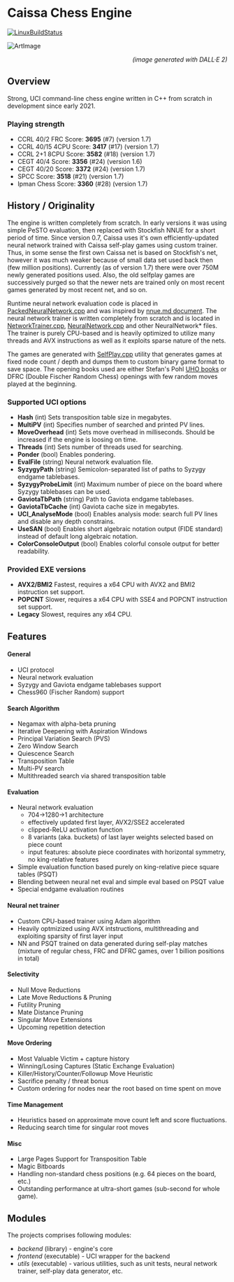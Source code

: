 # Caissa Chess Engine

[![LinuxBuildStatus](https://github.com/Witek902/Caissa/workflows/Linux/badge.svg)](https://github.com/Witek902/Caissa/actions/workflows/linux.yml)

![ArtImage](https://user-images.githubusercontent.com/5882734/193368109-abce432b-85e9-4f11-bb3c-57fd3d27db22.jpg?raw=true)
<p style='text-align: right;'><em>(image generated with DALL·E 2)</em></p>

## Overview

Strong, UCI command-line chess engine written in C++ from scratch in development since early 2021.

### Playing strength

* CCRL 40/2 FRC Score: **3695** (#7) (version 1.7)
* CCRL 40/15 4CPU Score: **3417** (#17) (version 1.7)
* CCRL 2+1 8CPU Score: **3582** (#18) (version 1.7)
* CEGT 40/4 Score: **3356** (#24) (version 1.6)
* CEGT 40/20 Score: **3372** (#24) (version 1.7)
* SPCC Score: **3518** (#21) (version 1.7)
* Ipman Chess Score: **3360** (#28) (version 1.7)

## History / Originality

The engine is written completely from scratch. In early versions it was using simple PeSTO evaluation, then replaced with Stockfish NNUE for a short period of time. Since version 0.7, Caissa uses it's own efficiently-updated neural network trained with Caissa self-play games using custom trainer. Thus, in some sense the first own Caissa net is based on Stockfish's net, however it was much weaker because of small data set used back then (few million positions). Currently (as of version 1.7) there were over 750M newly generated positions used. Also, the old selfplay games are successively purged so that the newer nets are trained only on most recent games generated by most recent net, and so on.

Runtime neural network evaluation code is placed in [PackedNeuralNetwork.cpp](https://github.com/Witek902/Caissa/blob/devel/src/backend/PackedNeuralNetwork.cpp) and was inspired by [nnue.md document](https://github.com/glinscott/nnue-pytorch/blob/master/docs/nnue.md). The neural network trainer is written completely from scratch and is located in [NetworkTrainer.cpp](https://github.com/Witek902/Caissa/blob/devel/src/utils/NetworkTrainer.cpp), [NeuralNetwork.cpp](https://github.com/Witek902/Caissa/blob/devel/src/utils/NeuralNetwork.cpp) and other NeuralNetwork* files. The trainer is purely CPU-based and is heavily optimized to utilize many threads and AVX instructions as well as it exploits sparse nature of the nets.

The games are generated with [SelfPlay.cpp](https://github.com/Witek902/Caissa/blob/devel/src/utils/SelfPlay.cpp) utility that generates games at fixed node count / depth and dumps them to custom binary game format to save space. The opening books used are either Stefan's Pohl [UHO books](https://www.sp-cc.de/uho_2022.htm) or DFRC (Double Fischer Random Chess) openings with few random moves played at the beginning.

### Supported UCI options

* **Hash** (int) Sets transposition table size in megabytes.
* **MultiPV** (int) Specifies number of searched and printed PV lines.
* **MoveOverhead** (int) Sets move overhead in milliseconds. Should be increased if the engine is loosing on time.
* **Threads** (int) Sets number of threads used for searching.
* **Ponder** (bool) Enables pondering.
* **EvalFile** (string) Neural network evaluation file.
* **SyzygyPath** (string) Semicolon-separated list of paths to Syzygy endgame tablebases.
* **SyzygyProbeLimit** (int) Maximum number of piece on the board where Syzygy tablebases can be used.
* **GaviotaTbPath** (string) Path to Gaviota endgame tablebases.
* **GaviotaTbCache** (int) Gaviota cache size in megabytes.
* **UCI_AnalyseMode** (bool) Enables analysis mode: search full PV lines and disable any depth constrains.
* **UseSAN** (bool) Enables short algebraic notation output (FIDE standard) instead of default long algebraic notation.
* **ColorConsoleOutput** (bool) Enables colorful console output for better readability.


### Provided EXE versions

* **AVX2/BMI2** Fastest, requires a x64 CPU with AVX2 and BMI2 instruction set support.
* **POPCNT** Slower, requires a x64 CPU with SSE4 and POPCNT instruction set support.
* **Legacy** Slowest, requires any x64 CPU.


## Features

#### General
* UCI protocol
* Neural network evaluation
* Syzygy and Gaviota endgame tablebases support
* Chess960 (Fischer Random) support

#### Search Algorithm
* Negamax with alpha-beta pruning
* Iterative Deepening with Aspiration Windows
* Principal Variation Search (PVS)
* Zero Window Search
* Quiescence Search
* Transposition Table
* Multi-PV search
* Multithreaded search via shared transposition table

#### Evaluation
* Neural network evaluation
  * 704&rarr;1280&rarr;1 architecture
  * effectively updated first layer, AVX2/SSE2 accelerated
  * clipped-ReLU activation function
  * 8 variants (aka. buckets) of last layer weights selected based on piece count
  * input features: absolute piece coordinates with horizontal symmetry, no king-relative features
* Simple evaluation function based purely on king-relative piece square tables (PSQT)
* Blending between neural net eval and simple eval based on PSQT value
* Special endgame evaluation routines

#### Neural net trainer
* Custom CPU-based trainer using Adam algorithm
* Heavily optmizized using AVX intstructions, multithreading and exploiting sparsity of first layer input
* NN and PSQT trained on data generated during self-play matches (mixture of regular chess, FRC and DFRC games, over 1 billion positions in total)

#### Selectivity
* Null Move Reductions
* Late Move Reductions & Pruning
* Futility Pruning
* Mate Distance Pruning
* Singular Move Extensions
* Upcoming repetition detection

#### Move Ordering
* Most Valuable Victim + capture history
* Winning/Losing Captures (Static Exchange Evaluation)
* Killer/History/Counter/Followup Move Heuristic
* Sacrifice penalty / threat bonus
* Custom ordering for nodes near the root based on time spent on move

#### Time Management
* Heuristics based on approximate move count left and score fluctuations.
* Reducing search time for singular root moves

#### Misc
* Large Pages Support for Transposition Table
* Magic Bitboards
* Handling non-standard chess positions (e.g. 64 pieces on the board, etc.)
* Outstanding performance at ultra-short games (sub-second for whole game).

## Modules

The projects comprises following modules:
  * _backend_ (library) - engine's core
  * _frontend_ (executable) - UCI wrapper for the backend
  * _utils_ (executable) - various utilities, such as unit tests, neural network trainer, self-play data generator, etc.
